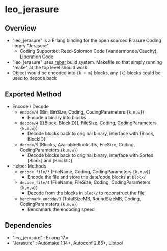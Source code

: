 leo_jerasure
===========

Overview
--------
* "leo_jerasure" is a Erlang binding for the open sourced Erasure Coding library "Jerasure"
  * Coding Supported: Reed-Solomon Code (Vandermonde/Cauchy), Liberation Code
* "leo_jerasure" uses [rebar](https://github.com/basho/rebar) build system. Makefile so that simply running "make" at the top level should work.
* Object would be encoded into `{k + m}` blocks, any `{k}` blocks could be used to decode back

Exported Method
--------
* Encode / Decode
  * `encode/4` (Bin, BinSize, Coding, CodingParameters `{k,m,w}`)
    * Encode a binary into blocks
  * `decode/4` ([{Block, BlockID}], FileSize, Coding, CodingParameters `{k,m,w}`)
    * Decode blocks back to original binary, interface with {Block, BlockID}
  * `decode/5` (Blocks, AvailableBlocksIDs, FileSize, Coding, CodingParameters `{k,m,w}`)
    * Decode blocks back to original binary, interface with Sorted [Block] and [BlockID]
* Helper Methods
  * `encode_file/3` (FileName, Coding, CodingParameters `{k,m,w}`)
    * Encode the file and store the data/code blocks at `block/`
  * `decode_file/4` (FileName, FileSize, Coding, CodingParameters `{k,m,w}`)
    * Decode from the blocks in `block/` to reconstruct the file
  * `benchmark_encode/3` (TotalSizeMB, RoundSizeMB, Coding, CodingParameters `{k,m,w}`)
    * Benchmark the encoding speed

Dependencies
--------
* "leo_jerasure" : Erlang 17.x
* "Jerasure" : Automake 1.14+, Autoconf 2.65+, Libtool
